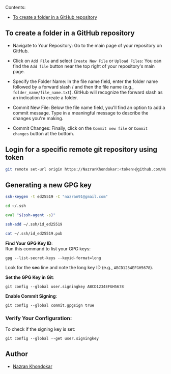 Contents:
- [To create a folder in a GitHub repository](#To-create-a-folder-in-a-GitHub-repository)

## To create a folder in a GitHub repository

- Navigate to Your Repository:
  Go to the main page of your repository on GitHub.
  
- Click on `Add File` and select `Create New File` or `Upload Files`:
  You can find the `Add file` button near the top right of your repository's main page.
  
- Specify the Folder Name:
  In the file name field, enter the folder name followed by a forward slash / and then the file name (e.g., `folder_name/file_name.txt`).
  GitHub will recognize the forward slash as an indication to create a folder.
  
- Commit New File:
  Below the file name field, you'll find an option to add a commit message. Type in a meaningful message to describe the changes you're making.
  
- Commit Changes:
  Finally, click on the `Commit new file` or `Commit changes` button at the bottom.

## Login for a specific remote git repository using token

```bash
git remote set-url origin https://NazranKhondokar:<token>@github.com/NazranKhondokar/nazrankhondokar.github.io.git
```

## Generating a new GPG key
```bash
ssh-keygen -t ed25519 -C "nazran91@gmail.com"
```
```bash
cd ~/.ssh
```
```bash
eval "$(ssh-agent -s)"
```
```bash
ssh-add ~/.ssh/id_ed25519
```
```bash
cat ~/.ssh/id_ed25519.pub
```

**Find Your GPG Key ID**:  
   Run this command to list your GPG keys:
   ```
   gpg --list-secret-keys --keyid-format=long
   ```
   Look for the **sec** line and note the long key ID (e.g., `ABCD1234EFGH5678`).

**Set the GPG Key in Git**:
   ```
   git config --global user.signingkey ABCD1234EFGH5678
   ```

**Enable Commit Signing**:
   ```
   git config --global commit.gpgsign true
   ```

### Verify Your Configuration:
To check if the signing key is set:
```
git config --global --get user.signingkey
```

## Author

- [Nazran Khondokar][author]

<!-- Definitions -->
[author]: https://www.linkedin.com/in/nazran91/
